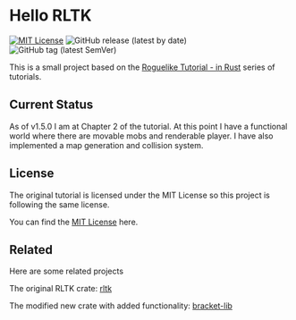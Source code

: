 
# Hello RLTK

[![MIT License](https://img.shields.io/badge/License-MIT-green.svg)](https://choosealicense.com/licenses/mit/)
![GitHub release (latest by date)](https://img.shields.io/github/v/release/AliSajid/hellorltk)
![GitHub tag (latest SemVer)](https://img.shields.io/github/v/tag/AliSajid/hellorltk)

This is a small project based on the
[Roguelike Tutorial - in Rust](https://bfnightly.bracketproductions.com/) series of tutorials.

## Current Status

As of v1.5.0 I am at Chapter 2 of the tutorial.
At this point I have a functional world where there are movable mobs and renderable player.
I have also implemented a map generation and collision system.

## License

The original tutorial is licensed under the MIT License so this project is following the same license.

You can find the [MIT License](https://choosealicense.com/licenses/mit/) here.

## Related

Here are some related projects

The original RLTK crate: [rltk](https://crates.io/crates/rltk)

The modified new crate with added functionality: [bracket-lib](https://crates.io/crates/bracket-lib)
